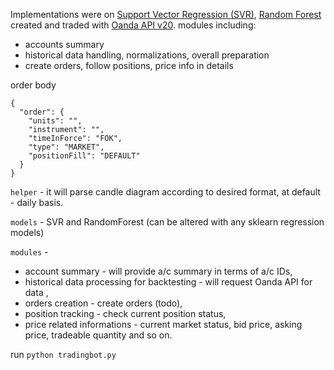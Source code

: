 Implementations were on [Support Vector Regression (SVR)](https://en.wikipedia.org/wiki/Support_vector_machine), [Random Forest](https://en.wikipedia.org/wiki/Random_forest) created and traded with [Oanda API v20](https://developer.oanda.com/).
 modules including:
 - accounts summary
 - historical data handling, normalizations, overall preparation
 - create orders, follow positions, price info in details 


order body
```
{
  "order": {
    "units": "",
    "instrument": "",      
    "timeInForce": "FOK",
    "type": "MARKET",
    "positionFill": "DEFAULT"
  }
}
```

```helper``` - it will parse candle diagram according to desired format, at default - daily basis.

```models``` - SVR and RandomForest (can be altered with any sklearn regression models)

```modules``` - 
* account summary - will provide a/c summary in terms of a/c IDs, 
* historical data processing for backtesting - will request Oanda API for data , 
* orders creation - create orders (todo), 
* position tracking - check current position status, 
* price related informations - current market status, bid price, asking price, tradeable quantity and so on.

run ```python tradingbot.py```